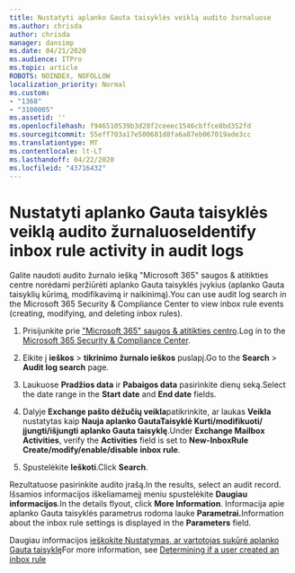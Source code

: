 ```yaml
---
title: Nustatyti aplanko Gauta taisyklės veiklą audito žurnaluose
ms.author: chrisda
author: chrisda
manager: dansimp
ms.date: 04/21/2020
ms.audience: ITPro
ms.topic: article
ROBOTS: NOINDEX, NOFOLLOW
localization_priority: Normal
ms.custom:
- "1368"
- "3100005"
ms.assetid: ''
ms.openlocfilehash: f946510539b3d28f2ceeec1546cbffce8bd352fd
ms.sourcegitcommit: 55eff703a17e500681d8fa6a87eb067019ade3cc
ms.translationtype: MT
ms.contentlocale: lt-LT
ms.lasthandoff: 04/22/2020
ms.locfileid: "43716432"
---
```

# <a name="identify-inbox-rule-activity-in-audit-logs"></a><span data-ttu-id="12baf-102">Nustatyti aplanko Gauta taisyklės veiklą audito žurnaluose</span><span class="sxs-lookup"><span data-stu-id="12baf-102">Identify inbox rule activity in audit logs</span></span>

<span data-ttu-id="12baf-103">Galite naudoti audito žurnalo iešką "Microsoft 365" saugos & atitikties centre norėdami peržiūrėti aplanko Gauta taisyklės įvykius (aplanko Gauta taisyklių kūrimą, modifikavimą ir naikinimą).</span><span class="sxs-lookup"><span data-stu-id="12baf-103">You can use audit log search in the Microsoft 365 Security & Compliance Center to view inbox rule events (creating, modifying, and deleting inbox rules).</span></span>

1. <span data-ttu-id="12baf-104">Prisijunkite prie ["Microsoft 365" saugos & atitikties centro](https://protection.office.com/).</span><span class="sxs-lookup"><span data-stu-id="12baf-104">Log in to the [Microsoft 365 Security & Compliance Center](https://protection.office.com/).</span></span>

2. <span data-ttu-id="12baf-105">Eikite į **ieškos** > **tikrinimo žurnalo ieškos** puslapį.</span><span class="sxs-lookup"><span data-stu-id="12baf-105">Go to the **Search** > **Audit log search** page.</span></span>

3. <span data-ttu-id="12baf-106">Laukuose **Pradžios data** ir **Pabaigos data** pasirinkite dienų seką.</span><span class="sxs-lookup"><span data-stu-id="12baf-106">Select the date range in the **Start date** and **End date** fields.</span></span>

4. <span data-ttu-id="12baf-107">Dalyje **Exchange pašto dėžučių veikla**patikrinkite, ar laukas **Veikla** nustatytas kaip **Nauja aplanko GautaTaisyklė Kurti/modifikuoti/įjungti/išjungti aplanko Gauta taisyklę**.</span><span class="sxs-lookup"><span data-stu-id="12baf-107">Under **Exchange Mailbox Activities**, verify the **Activities** field is set to **New-InboxRule Create/modify/enable/disable inbox rule**.</span></span>

5. <span data-ttu-id="12baf-108">Spustelėkite **Ieškoti**.</span><span class="sxs-lookup"><span data-stu-id="12baf-108">Click **Search**.</span></span>

<span data-ttu-id="12baf-109">Rezultatuose pasirinkite audito įrašą.</span><span class="sxs-lookup"><span data-stu-id="12baf-109">In the results, select an audit record.</span></span> <span data-ttu-id="12baf-110">Išsamios informacijos iškeliamamejį meniu spustelėkite **Daugiau informacijos**.</span><span class="sxs-lookup"><span data-stu-id="12baf-110">In the details flyout, click **More Information**.</span></span> <span data-ttu-id="12baf-111">Informacija apie aplanko Gauta taisyklės parametrus rodoma lauke **Parametrai.**</span><span class="sxs-lookup"><span data-stu-id="12baf-111">Information about the inbox rule settings is displayed in the **Parameters** field.</span></span>

<span data-ttu-id="12baf-112">Daugiau informacijos [ieškokite Nustatymas, ar vartotojas sukūrė aplanko Gauta taisyklę](https://docs.microsoft.com//office365/securitycompliance/auditing-troubleshooting-scenarios#determining-if-a-user-created-an-inbox-rule)</span><span class="sxs-lookup"><span data-stu-id="12baf-112">For more information, see [Determining if a user created an inbox rule](https://docs.microsoft.com//office365/securitycompliance/auditing-troubleshooting-scenarios#determining-if-a-user-created-an-inbox-rule)</span></span>

